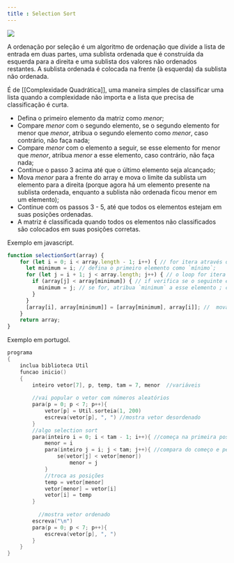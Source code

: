 ```yaml
---
title : Selection Sort
---
```


![](https://www.doabledanny.com/static/1f66c277a7a820e3492149c6e499bdb1/2.gif)

A ordenação por seleção é um algoritmo de ordenação que divide a lista de entrada em duas partes, uma sublista ordenada que é construída da esquerda para a direita e uma sublista dos valores não ordenados restantes. A sublista ordenada é colocada na frente (à esquerda) da sublista não ordenada.

É de [[Complexidade Quadrática]], uma maneira simples de classificar uma lista quando a complexidade não importa e a lista que precisa de classificação é curta.

- Defina o primeiro elemento da matriz como _menor_;
- Compare _menor_ com o segundo elemento, se o segundo elemento for menor que _menor_, atribua o segundo elemento como _menor_, caso contrário, não faça nada;
- Compare _menor_ com o elemento a seguir, se esse elemento for menor que _menor_, atribua _menor_ a esse elemento, caso contrário, não faça nada;
- Continue o passo 3 acima até que o último elemento seja alcançado;
- Mova _menor_ para a frente do array e mova o limite da sublista um elemento para a direita (porque agora há um elemento presente na sublista ordenada, enquanto a sublista não ordenada ficou menor em um elemento);
- Continue com os passos 3 - 5, até que todos os elementos estejam em suas posições ordenadas.
- A matriz é classificada quando todos os elementos não classificados são colocados em suas posições corretas.

Exemplo em javascript.

```js
function selectionSort(array) {
	for (let i = 0; i < array.length - 1; i++) { // for itera através de cada item na matriz, parando com o penúltimo item. Isso ocorre porque no próximo loop vamos comparar `i` com seu vizinho `i + 1` no array, portanto, temos que parar este loop inicial um índice antes do tamanho completo do array;
	  let minimum = i; // defina o primeiro elemento como `mínimo`;
	  for (let j = i + 1; j < array.length; j++) { // o loop for itera através de cada item na sublista não classificada;
		if (array[j] < array[minimum]) { // if verifica se o seguinte elemento da sublista não classificada é menor que o atual `mínimo`;
		  minimum = j; // se for, atribua `minimum` a esse elemento ; caso contrário, não faça nada;
		}
	  }
	  [array[i], array[minimum]] = [array[minimum], array[i]]; //  mova `minimum` para o final da sublista ordenada;
	}
	return array;
}
```

Exemplo em portugol.

```c
programa
{
	inclua biblioteca Util
	funcao inicio()
	{
		inteiro vetor[7], p, temp, tam = 7, menor  //variáveis
		  
		//vai popular o vetor com números aleatórios
		para(p = 0; p < 7; p++){
			vetor[p] = Util.sorteia(1, 200)
			escreva(vetor[p], ", ") //mostra vetor desordenado
		}
		//algo selection sort
		para(inteiro i = 0; i < tam - 1; i++){ //começa na primeira posição e vai indo pra direita
			menor = i
			para(inteiro j = i; j < tam; j++){ //compara do começo e percorre comparando pra direita
				se(vetor[j] < vetor[menor])
					menor = j
			}
			//troca as posições
			temp = vetor[menor]
			vetor[menor] = vetor[i]
			vetor[i] = temp
		}
		  
		  //mostra vetor ordenado
		escreva("\n")
		para(p = 0; p < 7; p++){
			escreva(vetor[p], ", ")
		}
	}
}
```